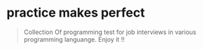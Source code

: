 # practice makes perfect
> Collection Of programming test for job interviews in various programming languange. Enjoy it !!